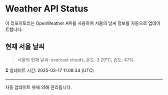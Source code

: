 
# Weather API Status

이 리포지토리는 OpenWeather API를 사용하여 서울의 날씨 정보를 자동으로 업데이트합니다.

## 현재 서울 날씨
> 서울의 현재 날씨: overcast clouds, 온도: 3.29°C, 습도: 47%

⏳ 업데이트 시간: 2025-03-17 11:08:34 (UTC)

---
자동 업데이트 봇에 의해 관리됩니다.
